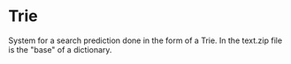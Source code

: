 # Trie
System for a search prediction done in the form of a Trie.
In the text.zip file is the "base" of a dictionary.
